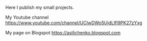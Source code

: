 Here I publish my small projects.

My Youtube channel https://www.youtube.com/channel/UCIwDWo5UjdLIfl9PK27zYxg

My page on Blogspot https://asilichenko.blogspot.com

<!---
asilichenko/asilichenko is a ✨ special ✨ repository because its `README.md` (this file) appears on your GitHub profile.
You can click the Preview link to take a look at your changes.
--->
